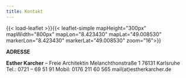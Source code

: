 ```yaml
---
title: Kontakt
---
```

{{< load-leaflet >}}{{< leaflet-simple mapHeight="300px" mapWidth="800px" mapLon="8.423430" mapLat="49.008530" markerLon="8.423430" markerLat="49.008530" zoom="16">}}

**ADRESSE**

**Esther Karcher** – Freie Architektin
Melanchthonstraße 1
76131 Karlsruhe
Tel.: 0721 – 69 51 91
Mobil: 0176 211 60 565
mail(at)estherkarcher.de